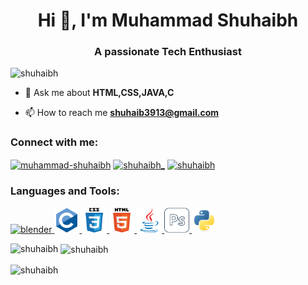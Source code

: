 <h1 align="center">Hi 👋, I'm Muhammad Shuhaibh</h1>
<h3 align="center">A passionate Tech Enthusiast</h3>

<p align="left"> <img src="https://komarev.com/ghpvc/?username=shuhaibh&label=Profile%20views&color=0e75b6&style=flat" alt="shuhaibh" /> </p>


- 💬 Ask me about **HTML,CSS,JAVA,C**

- 📫 How to reach me **shuhaib3913@gmail.com**

<h3 align="left">Connect with me:</h3>
<p align="left">
<a href="https://linkedin.com/in/muhammad-shuhaibh" target="blank"><img align="center" src="https://raw.githubusercontent.com/rahuldkjain/github-profile-readme-generator/master/src/images/icons/Social/linked-in-alt.svg" alt="muhammad-shuhaibh" height="30" width="40" /></a>
<a href="https://instagram.com/shuhaibh_" target="blank"><img align="center" src="https://raw.githubusercontent.com/rahuldkjain/github-profile-readme-generator/master/src/images/icons/Social/instagram.svg" alt="shuhaibh_" height="30" width="40" /></a>
<a href="https://www.leetcode.com/shuhaibh" target="blank"><img align="center" src="https://raw.githubusercontent.com/rahuldkjain/github-profile-readme-generator/master/src/images/icons/Social/leet-code.svg" alt="shuhaibh" height="30" width="40" /></a>
</p>

<h3 align="left">Languages and Tools:</h3>
<p align="left"> <a href="https://www.blender.org/" target="_blank" rel="noreferrer"> <img src="https://download.blender.org/branding/community/blender_community_badge_white.svg" alt="blender" width="40" height="40"/> </a> <a href="https://www.cprogramming.com/" target="_blank" rel="noreferrer"> <img src="https://raw.githubusercontent.com/devicons/devicon/master/icons/c/c-original.svg" alt="c" width="40" height="40"/> </a> <a href="https://www.w3schools.com/css/" target="_blank" rel="noreferrer"> <img src="https://raw.githubusercontent.com/devicons/devicon/master/icons/css3/css3-original-wordmark.svg" alt="css3" width="40" height="40"/> </a> <a href="https://www.w3.org/html/" target="_blank" rel="noreferrer"> <img src="https://raw.githubusercontent.com/devicons/devicon/master/icons/html5/html5-original-wordmark.svg" alt="html5" width="40" height="40"/> </a> <a href="https://www.java.com" target="_blank" rel="noreferrer"> <img src="https://raw.githubusercontent.com/devicons/devicon/master/icons/java/java-original.svg" alt="java" width="40" height="40"/> </a> <a href="https://www.photoshop.com/en" target="_blank" rel="noreferrer"> <img src="https://raw.githubusercontent.com/devicons/devicon/master/icons/photoshop/photoshop-line.svg" alt="photoshop" width="40" height="40"/> </a> <a href="https://www.python.org" target="_blank" rel="noreferrer"> <img src="https://raw.githubusercontent.com/devicons/devicon/master/icons/python/python-original.svg" alt="python" width="40" height="40"/> </a> </p>

<p><img align="left" src="https://github-readme-stats.vercel.app/api/top-langs?username=shuhaibh&show_icons=true&locale=en&layout=compact" alt="shuhaibh" /></p>

<p>&nbsp;<img align="center" src="https://github-readme-stats.vercel.app/api?username=shuhaibh&show_icons=true&locale=en" alt="shuhaibh" /></p>

<p><img align="center" src="https://github-readme-streak-stats.herokuapp.com/?user=shuhaibh&" alt="shuhaibh" /></p>

